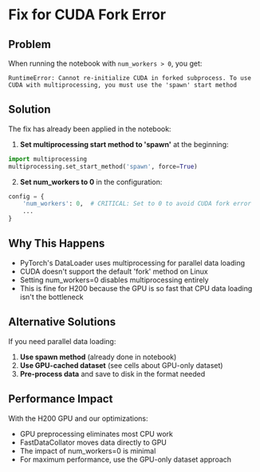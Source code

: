 # Fix for CUDA Fork Error

## Problem
When running the notebook with `num_workers > 0`, you get:
```
RuntimeError: Cannot re-initialize CUDA in forked subprocess. To use CUDA with multiprocessing, you must use the 'spawn' start method
```

## Solution

The fix has already been applied in the notebook:

1. **Set multiprocessing start method to 'spawn'** at the beginning:
```python
import multiprocessing
multiprocessing.set_start_method('spawn', force=True)
```

2. **Set num_workers to 0** in the configuration:
```python
config = {
    'num_workers': 0,  # CRITICAL: Set to 0 to avoid CUDA fork error
    ...
}
```

## Why This Happens

- PyTorch's DataLoader uses multiprocessing for parallel data loading
- CUDA doesn't support the default 'fork' method on Linux
- Setting num_workers=0 disables multiprocessing entirely
- This is fine for H200 because the GPU is so fast that CPU data loading isn't the bottleneck

## Alternative Solutions

If you need parallel data loading:

1. **Use spawn method** (already done in notebook)
2. **Use GPU-cached dataset** (see cells about GPU-only dataset)
3. **Pre-process data** and save to disk in the format needed

## Performance Impact

With the H200 GPU and our optimizations:
- GPU preprocessing eliminates most CPU work
- FastDataCollator moves data directly to GPU
- The impact of num_workers=0 is minimal
- For maximum performance, use the GPU-only dataset approach